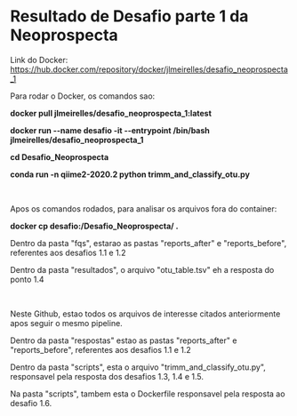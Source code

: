 # Resultado de Desafio parte 1 da Neoprospecta

Link do Docker: https://hub.docker.com/repository/docker/jlmeirelles/desafio_neoprospecta_1
<p>
Para rodar o Docker, os comandos sao:

**docker pull jlmeirelles/desafio_neoprospecta_1:latest**

**docker run --name desafio -it --entrypoint /bin/bash jlmeirelles/desafio_neoprospecta_1**

**cd Desafio_Neoprospecta**

**conda run -n qiime2-2020.2 python trimm_and_classify_otu.py**
</p>

<p>&nbsp;</p>

<p>
Apos os comandos rodados, para analisar os arquivos fora do container:

**<abrir outro terminal com o container aberto e rodar:>**

**docker cp desafio:/Desafio_Neoprospecta/ .**

Dentro da pasta "fqs", estarao as pastas "reports_after" e "reports_before", referentes aos desafios 1.1 e 1.2

Dentro da pasta "resultados", o arquivo "otu_table.tsv" eh a resposta do ponto 1.4
</p>

<p>&nbsp;</p>

<p>
Neste Github, estao todos os arquivos de interesse citados anteriormente apos seguir o mesmo pipeline. 
  
Dentro da pasta "respostas" estao as pastas "reports_after" e "reports_before", referentes aos desafios 1.1 e 1.2

Dentro da pasta "scripts", esta o arquivo "trimm_and_classify_otu.py", responsavel pela resposta dos desafios 1.3, 1.4 e 1.5.

Na pasta "scripts", tambem esta o Dockerfile responsavel pela resposta ao desafio 1.6.
</p>

